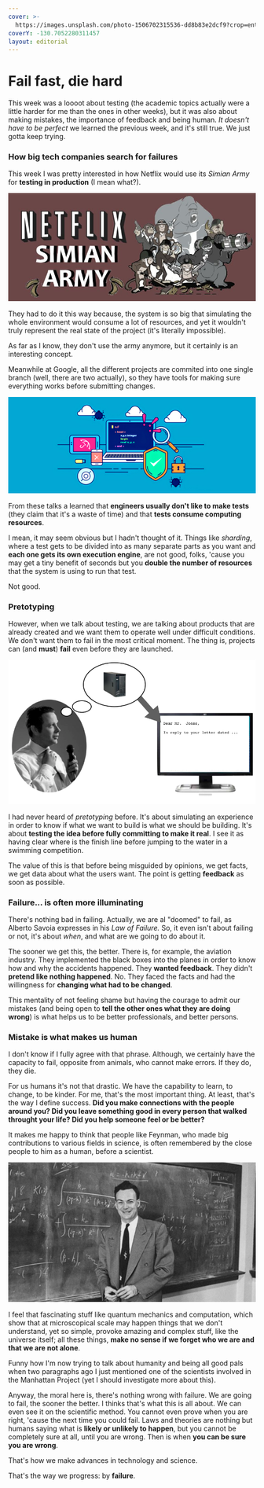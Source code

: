 ```yaml
---
cover: >-
  https://images.unsplash.com/photo-1506702315536-dd8b83e2dcf9?crop=entropy&cs=srgb&fm=jpg&ixid=MnwxOTcwMjR8MHwxfHNlYXJjaHw1fHxtaXN0YWtlfGVufDB8fHx8MTY1MTUzMzY2Ng&ixlib=rb-1.2.1&q=85
coverY: -130.7052280311457
layout: editorial
---
```


# Fail fast, die hard

This week was a loooot about testing (the academic topics actually were a little harder for me than the ones in other weeks), but it was also about making mistakes, the importance of feedback and being human. _It doesn't have to be perfect_ we learned the previous week, and it's still true. We just gotta keep trying.

### How big tech companies search for failures <a href="#netflix_google_testing" id="netflix_google_testing"></a>

This week I was pretty interested in how Netflix would use its _Simian Army_ for **testing in production** (I mean what?).&#x20;

![](<../.gitbook/assets/image (7) (1).png>)

They had to do it this way because, the system is so big that simulating the whole environment would consume a lot of resources, and yet it wouldn't truly represent the real state of the project (it's literally impossible).

As far as I know, they don't use the army anymore, but it certainly is an interesting concept.

Meanwhile at Google, all the different projects are commited into one single branch (well, there are two actually), so they have tools for making sure everything works before submitting changes.

![](<../.gitbook/assets/image (4).png>)

From these talks a learned that **engineers usually don't like to make tests** (they claim that it's a waste of time) and that **tests consume computing resources**.&#x20;

I mean, it may seem obvious but I hadn't thought of it. Things like _sharding_, where a test gets to be divided into as many separate parts as you want and **each one gets its own execution engine**, are not good, folks, 'cause you may get a tiny benefit of seconds but you **double the number of resources** that the system is using to run that test.

Not good.

### Pretotyping

However, when we talk about testing, we are talking about products that are already created and we want them to operate well under difficult conditions. We don't want them to fail in the most critical moment. The thing is, projects can (and **must**) **fail** even before they are launched.

![Pretotyping at IBM](<../.gitbook/assets/image (11) (1).png>)

I had never heard of _pretotyping_ before. It's about simulating an experience in order to know if what we want to build is what we should be building. It's about **testing the idea before fully committing to make it real**. I see it as having clear where is the finish line before jumping to the water in a swimming competition.&#x20;

The value of this is that before being misguided by opinions, we get facts, we get data about what the users want. The point is getting **feedback** as soon as possible.

### Failure... is often more illuminating

There's nothing bad in failing. Actually, we are al "doomed" to fail, as Alberto Savoia expresses in his _Law of Failure._ So, it even isn't about failing or not, it's about _when_, and what are we going to do about it.

The sooner we get this, the better. There is, for example, the aviation industry. They implemented the black boxes into the planes in order to know how and why the accidents happened. They **wanted feedback**. They didn't **pretend like nothing happened**. No. They faced the facts and had the willingness for **changing what had to be changed**.

This mentality of not feeling shame but having the courage to admit our mistakes (and being open to **tell the other ones what they are doing wrong**) is what helps us to be better professionals, and better persons.

### Mistake is what makes us human

I don't know if I fully agree with that phrase. Although, we certainly have the capacity to fail, opposite from animals, who cannot make errors. If they do, they die.

For us humans it's not that drastic. We have the capability to learn, to change, to be kinder. For me, that's the most important thing. At least, that's the way I define success. **Did you make connections with the people around you? Did you leave something good in every person that walked throught your life? Did you help someone feel or be better?**

It makes me happy to think that people like Feynman, who made big contributions to various fields in science, is often remembered by the close people to him as a human, before a scientist.

![](<../.gitbook/assets/image (1).png>)

I feel that fascinating stuff like quantum mechanics and computation, which show that at microscopical scale may happen things that we don't understand, yet so simple, provoke amazing and complex stuff, like the universe itself; all these things, **make no sense if we forget who we are and that we are not alone**.

Funny how I'm now trying to talk about humanity and being all good pals when two paragraphs ago I just mentioned one of the scientists involved in the Manhattan Project (yet I should investigate more about this).

Anyway, the moral here is, there's nothing wrong with failure. We are going to fail, the sooner the better. I thinks that's what this is all about. We can even see it on the scientific method. You cannot even prove when you are right, 'cause the next time you could fail. Laws and theories are nothing but humans saying what is **likely or unlikely to happen**, but you cannot be completely sure at all, until you are wrong. Then is when **you can be sure you are wrong**.

That's how we make advances in technology and science.

That's the way we progress: by **failure**.

